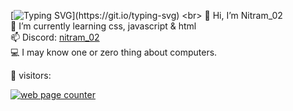 <!--- <img src="https://github.com/Nitram-02/Nitram-02/blob/8f0e6ae5cf6b70b94bf407f1c903ca03b67d8c12/banner.jpg"><img> --->

<!--- by: https://github.com/DenverCoder1/readme-typing-svg --->
 [![Typing SVG](https://readme-typing-svg.demolab.com?font=Consolas&size=22&pause=1000&color=1EA0A0&width=444&lines=Hi%2C+I'm+Nitram_02;lt's+Not+a+Bug%2C+lt's+a+Feature.)](https://git.io/typing-svg)
<br>
👋 Hi, I’m Nitram_02 
<br>
🌱 I’m currently learning css, javascript & html
<br>
📫 Discord: <a href="https://discord.com/users/961612339227021312">nitram_02</a>
<br>
💻 I may know one or zero thing about computers.

👀 visitors:
<div id="sfcm7wpd466lr5wx5wlepe1tjsb97nj5ltd"></div>
<noscript><a href="https://www.freecounterstat.com" title="web page counter"><img src="https://counter2.optistats.ovh/private/freecounterstat.php?c=m7wpd466lr5wx5wlepe1tjsb97nj5ltd" border="0" title="web page counter" alt="web page counter"></a></noscript>

<!--- Nitram-02/Nitram-02 is a ✨ special ✨ repository because its `README.md` (this file) appears on your GitHub profile.
You can click the Preview link to take a look at your changes. --->
